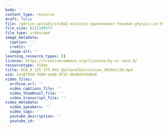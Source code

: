 ```yaml
---
body: ''
content_type: resource
draft: false
file: /gdrive_uploads/sts042-einstein-oppenheimer-feynman-physics-in-the-20th-century/1xJSw58-Aw-9oQeXj4ezlYeX1tZwooIpn/ocw_8225_sts042_optionaldiscussion_2020oct26.mp4
file_size: 6121190573
file_type: video/mp4
image_metadata:
  caption: ''
  credit: ''
  image-alt: ''
learning_resource_types: []
license: https://creativecommons.org/licenses/by-nc-sa/4.0/
resourcetype: Video
title: OCW_8.225_STS.042_OptionalDiscussion_2020oct26.mp4
uid: 2a187450-f848-4e8b-9f2f-9bd49f434b16
video_files:
  archive_url: ''
  video_captions_file: ''
  video_thumbnail_file: ''
  video_transcript_file: ''
video_metadata:
  video_speakers: ''
  video_tags: ''
  youtube_description: ''
  youtube_id: ''
---
```

